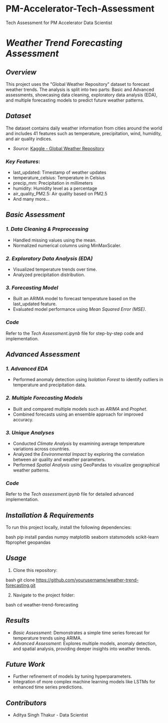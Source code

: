 # PM-Accelerator-Tech-Assessment
Tech Assessment for PM Accelerator Data Scientist

# *Weather Trend Forecasting Assessment*

## *Overview*
This project uses the "Global Weather Repository" dataset to forecast weather trends. The analysis is split into two parts: Basic and Advanced assessments, showcasing data cleaning, exploratory data analysis (EDA), and multiple forecasting models to predict future weather patterns.

## *Dataset*

The dataset contains daily weather information from cities around the world and includes 41 features such as temperature, precipitation, wind, humidity, and air quality indices.

- *Source*: [Kaggle - Global Weather Repository](https://www.kaggle.com/datasets/nelgiriyewithana/global-weather-repository/data)

### *Key Features*:
- last_updated: Timestamp of weather updates
- temperature_celsius: Temperature in Celsius
- precip_mm: Precipitation in millimeters
- humidity: Humidity level as a percentage
- air_quality_PM2.5: Air quality based on PM2.5
- And many more...

## *Basic Assessment*

### *1. Data Cleaning & Preprocessing*
- Handled missing values using the mean.
- Normalized numerical columns using MinMaxScaler.
  
### *2. Exploratory Data Analysis (EDA)*
- Visualized temperature trends over time.
- Analyzed precipitation distribution.

### *3. Forecasting Model*
- Built an ARIMA model to forecast temperature based on the last_updated feature.
- Evaluated model performance using *Mean Squared Error (MSE)*.

### *Code*
Refer to the *Tech Assessment.ipynb* file for step-by-step code and implementation.


## *Advanced Assessment*

### *1. Advanced EDA*
- Performed anomaly detection using *Isolation Forest* to identify outliers in temperature and precipitation data.

### *2. Multiple Forecasting Models*
- Built and compared multiple models such as *ARIMA* and *Prophet*.
- Combined forecasts using an ensemble approach for improved accuracy.

### *3. Unique Analyses*
- Conducted *Climate Analysis* by examining average temperature variations across countries.
- Analyzed the *Environmental Impact* by exploring the correlation between air quality and weather parameters.
- Performed *Spatial Analysis* using GeoPandas to visualize geographical weather patterns.

### *Code*
Refer to the *Tech assessment.ipynb* file for detailed advanced implementation.

## *Installation & Requirements*

To run this project locally, install the following dependencies:

bash
pip install pandas numpy matplotlib seaborn statsmodels scikit-learn fbprophet geopandas


## *Usage*

1. Clone this repository:

bash
git clone https://github.com/yourusername/weather-trend-forecasting.git


2. Navigate to the project folder:

bash
cd weather-trend-forecasting


## *Results*

- *Basic Assessment*: Demonstrates a simple time series forecast for temperature trends using ARIMA.
- *Advanced Assessment*: Explores multiple models, anomaly detection, and spatial analysis, providing deeper insights into weather trends.


## *Future Work*
- Further refinement of models by tuning hyperparameters.
- Integration of more complex machine learning models like LSTMs for enhanced time series predictions.


## *Contributors*
- Aditya Singh Thakur - Data Scientist
